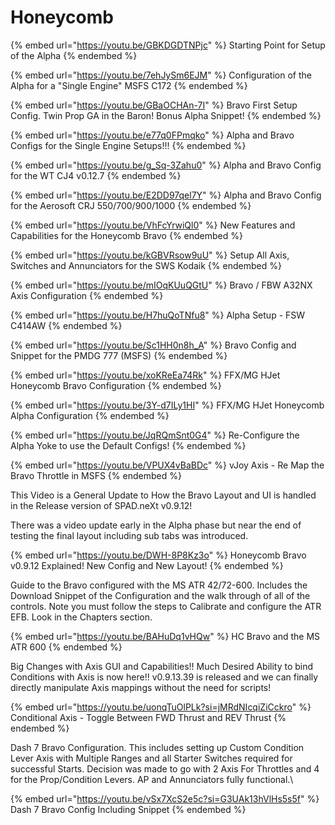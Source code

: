 # Honeycomb

{% embed url="https://youtu.be/GBKDGDTNPjc" %}
Starting Point for Setup of the Alpha
{% endembed %}

{% embed url="https://youtu.be/7ehJySm6EJM" %}
Configuration of the Alpha for a "Single Engine" MSFS C172
{% endembed %}



{% embed url="https://youtu.be/GBaOCHAn-7I" %}
Bravo First Setup Config.  Twin Prop GA in the Baron! Bonus Alpha Snippet!
{% endembed %}

{% embed url="https://youtu.be/e77q0FPmqko" %}
Alpha and Bravo Configs for the Single Engine Setups!!!
{% endembed %}



{% embed url="https://youtu.be/g_Sq-3Zahu0" %}
Alpha and Bravo Config for the WT CJ4 v0.12.7
{% endembed %}

{% embed url="https://youtu.be/E2DD97qel7Y" %}
Alpha and Bravo Config for the Aerosoft CRJ 550/700/900/1000
{% endembed %}

{% embed url="https://youtu.be/VhFcYrwiQl0" %}
New Features and Capabilities for the Honeycomb Bravo
{% endembed %}

{% embed url="https://youtu.be/kGBVRsow9uU" %}
Setup All Axis, Switches and Annunciators for the SWS Kodaik
{% endembed %}

{% embed url="https://youtu.be/mIOqKUuQGtU" %}
Bravo / FBW A32NX Axis Configuration
{% endembed %}

{% embed url="https://youtu.be/H7huQoTNfu8" %}
Alpha Setup - FSW C414AW
{% endembed %}

{% embed url="https://youtu.be/Sc1HH0n8h_A" %}
Bravo Config and Snippet for the PMDG 777 (MSFS)
{% endembed %}

{% embed url="https://youtu.be/xoKReEa74Rk" %}
FFX/MG HJet Honeycomb Bravo Configuration
{% endembed %}

{% embed url="https://youtu.be/3Y-d7ILy1HI" %}
FFX/MG HJet Honeycomb Alpha Configuration
{% endembed %}

{% embed url="https://youtu.be/JqRQmSnt0G4" %}
Re-Configure the Alpha Yoke to use the Default Configs!
{% endembed %}

{% embed url="https://youtu.be/VPUX4vBaBDc" %}
vJoy Axis - Re Map the Bravo Throttle in MSFS
{% endembed %}

This Video is a General Update to How the Bravo Layout and UI is handled in the Release version of SPAD.neXt v0.9.12!

There was a video update early in the Alpha phase but near the end of testing the final layout including sub tabs was introduced.

{% embed url="https://youtu.be/DWH-8P8Kz3o" %}
Honeycomb Bravo v0.9.12 Explained! New Config and New Layout!
{% endembed %}

Guide to the Bravo configured with the MS ATR 42/72-600.  Includes the Download Snippet of the Configuration and the walk through of all of the controls.  Note you must follow the steps to Calibrate and configure the ATR EFB.  Look in the Chapters section.

{% embed url="https://youtu.be/BAHuDq1vHQw" %}
HC Bravo and the MS ATR 600
{% endembed %}

Big Changes with Axis GUI and Capabilities!!  Much Desired Ability to bind Conditions with Axis is now here!!  v0.9.13.39 is released and we can finally directly manipulate Axis mappings without the need for scripts!

{% embed url="https://youtu.be/uonqTuOlPLk?si=jMRdNIcqiZiCckro" %}
Conditional Axis - Toggle Between FWD Thrust and REV Thrust
{% endembed %}

Dash 7 Bravo Configuration.  This includes setting up Custom Condition Lever Axis with Multiple Ranges and all Starter Switches required for successful Starts.  Decision was made to go with 2 Axis For Throttles and 4 for the Prop/Condition Levers.  AP and Annunciators fully functional.\


{% embed url="https://youtu.be/vSx7XcS2e5c?si=G3UAk13hVlHs5s5f" %}
Dash 7 Bravo Config Including Snippet
{% endembed %}

